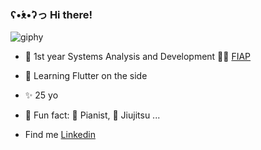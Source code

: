 ### ʕ•́ᴥ•̀ʔっ Hi there!
![giphy](https://github.com/GabrielleGT/GabrielleGT/assets/95370005/f308ee87-86b7-4b1b-baf5-c88f88cbf6fc)

- 🚀 1st year Systems Analysis and Development 👩‍💻 [FIAP](https://www.fiap.com.br)
- 🌱 Learning Flutter on the side                            
- ✨ 25 yo      
- 🍄 Fun fact: 🎹 Pianist, 🥋 Jiujitsu ...

-  Find me [Linkedin](https://www.linkedin.com/in/gabgt/)                                       
